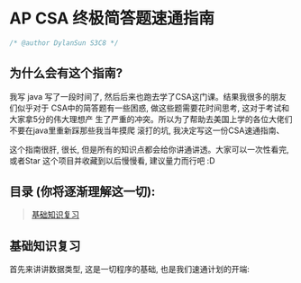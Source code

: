 # AP CSA 终极简答题速通指南
```java
/* @author DylanSun S3C8 */ 
```

## 为什么会有这个指南?

我写 java 写了一段时间了, 然后后来也跑去学了CSA这门课。结果我很多的朋友们似乎对于
CSA中的简答题有一些困惑, 做这些题需要花时间思考, 这对于考试和大家拿5分的伟大理想产
生了严重的冲突。所以为了帮助去美国上学的各位大佬们不要在java里重新踩那些我当年摸爬
滚打的坑, 我决定写这一份CSA速通指南、

这个指南很肝, 很长, 但是所有的知识点都会给你讲通讲透。大家可以一次性看完, 或者Star
这个项目并收藏到以后慢慢看, 建议量力而行吧 :D

## 目录 (你将逐渐理解这一切):

> [基础知识复习](#tag1)

<div id="tag1"></div>

## 基础知识复习

首先来讲讲数据类型, 这是一切程序的基础, 也是我们速通计划的开端:
```java

```